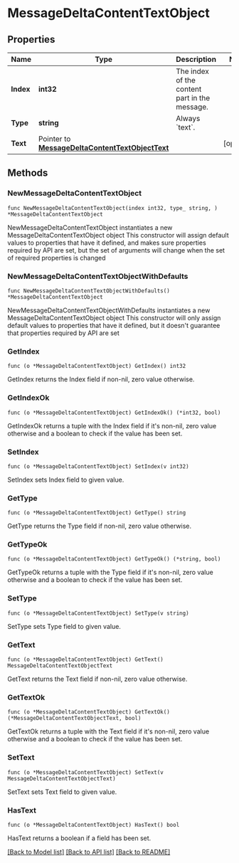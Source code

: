 # MessageDeltaContentTextObject

## Properties

Name | Type | Description | Notes
------------ | ------------- | ------------- | -------------
**Index** | **int32** | The index of the content part in the message. | 
**Type** | **string** | Always &#x60;text&#x60;. | 
**Text** | Pointer to [**MessageDeltaContentTextObjectText**](MessageDeltaContentTextObjectText.md) |  | [optional] 

## Methods

### NewMessageDeltaContentTextObject

`func NewMessageDeltaContentTextObject(index int32, type_ string, ) *MessageDeltaContentTextObject`

NewMessageDeltaContentTextObject instantiates a new MessageDeltaContentTextObject object
This constructor will assign default values to properties that have it defined,
and makes sure properties required by API are set, but the set of arguments
will change when the set of required properties is changed

### NewMessageDeltaContentTextObjectWithDefaults

`func NewMessageDeltaContentTextObjectWithDefaults() *MessageDeltaContentTextObject`

NewMessageDeltaContentTextObjectWithDefaults instantiates a new MessageDeltaContentTextObject object
This constructor will only assign default values to properties that have it defined,
but it doesn't guarantee that properties required by API are set

### GetIndex

`func (o *MessageDeltaContentTextObject) GetIndex() int32`

GetIndex returns the Index field if non-nil, zero value otherwise.

### GetIndexOk

`func (o *MessageDeltaContentTextObject) GetIndexOk() (*int32, bool)`

GetIndexOk returns a tuple with the Index field if it's non-nil, zero value otherwise
and a boolean to check if the value has been set.

### SetIndex

`func (o *MessageDeltaContentTextObject) SetIndex(v int32)`

SetIndex sets Index field to given value.


### GetType

`func (o *MessageDeltaContentTextObject) GetType() string`

GetType returns the Type field if non-nil, zero value otherwise.

### GetTypeOk

`func (o *MessageDeltaContentTextObject) GetTypeOk() (*string, bool)`

GetTypeOk returns a tuple with the Type field if it's non-nil, zero value otherwise
and a boolean to check if the value has been set.

### SetType

`func (o *MessageDeltaContentTextObject) SetType(v string)`

SetType sets Type field to given value.


### GetText

`func (o *MessageDeltaContentTextObject) GetText() MessageDeltaContentTextObjectText`

GetText returns the Text field if non-nil, zero value otherwise.

### GetTextOk

`func (o *MessageDeltaContentTextObject) GetTextOk() (*MessageDeltaContentTextObjectText, bool)`

GetTextOk returns a tuple with the Text field if it's non-nil, zero value otherwise
and a boolean to check if the value has been set.

### SetText

`func (o *MessageDeltaContentTextObject) SetText(v MessageDeltaContentTextObjectText)`

SetText sets Text field to given value.

### HasText

`func (o *MessageDeltaContentTextObject) HasText() bool`

HasText returns a boolean if a field has been set.


[[Back to Model list]](../README.md#documentation-for-models) [[Back to API list]](../README.md#documentation-for-api-endpoints) [[Back to README]](../README.md)


